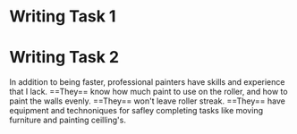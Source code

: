 # Writing Task 1



# Writing Task 2

In addition to being faster, professional painters have skills and experience that I lack. ==They== know how much paint to use on the roller, and how to paint the walls evenly. ==They== won't leave roller streak. ==They== have equipment and technoniques for safley completing tasks like moving furniture and painting ceilling's.



